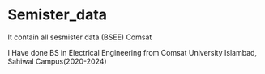 # Semister_data
It contain all sesmister data (BSEE) Comsat

I Have done BS in Electrical Engineering from Comsat University Islambad, Sahiwal Campus(2020-2024)
